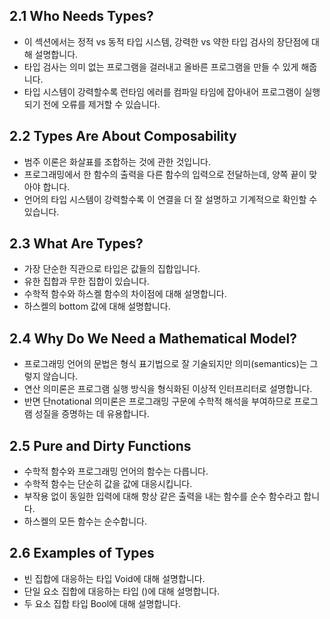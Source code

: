## 2.1 Who Needs Types?
- 이 섹션에서는 정적 vs 동적 타입 시스템, 강력한 vs 약한 타입 검사의 장단점에 대해 설명합니다.
- 타입 검사는 의미 없는 프로그램을 걸러내고 올바른 프로그램을 만들 수 있게 해줍니다.
- 타입 시스템이 강력할수록 런타임 에러를 컴파일 타임에 잡아내어 프로그램이 실행되기 전에 오류를 제거할 수 있습니다.

## 2.2 Types Are About Composability
- 범주 이론은 화살표를 조합하는 것에 관한 것입니다.
- 프로그래밍에서 한 함수의 출력을 다른 함수의 입력으로 전달하는데, 양쪽 끝이 맞아야 합니다.
- 언어의 타입 시스템이 강력할수록 이 연결을 더 잘 설명하고 기계적으로 확인할 수 있습니다.

## 2.3 What Are Types?
- 가장 단순한 직관으로 타입은 값들의 집합입니다.
- 유한 집합과 무한 집합이 있습니다.
- 수학적 함수와 하스켈 함수의 차이점에 대해 설명합니다.
- 하스켈의 bottom 값에 대해 설명합니다.

## 2.4 Why Do We Need a Mathematical Model?
- 프로그래밍 언어의 문법은 형식 표기법으로 잘 기술되지만 의미(semantics)는 그렇지 않습니다.
- 연산 의미론은 프로그램 실행 방식을 형식화된 이상적 인터프리터로 설명합니다.
- 반면 단notational 의미론은 프로그래밍 구문에 수학적 해석을 부여하므로 프로그램 성질을 증명하는 데 유용합니다.

## 2.5 Pure and Dirty Functions
- 수학적 함수와 프로그래밍 언어의 함수는 다릅니다.
- 수학적 함수는 단순히 값을 값에 대응시킵니다.
- 부작용 없이 동일한 입력에 대해 항상 같은 출력을 내는 함수를 순수 함수라고 합니다.
- 하스켈의 모든 함수는 순수합니다.

## 2.6 Examples of Types
- 빈 집합에 대응하는 타입 Void에 대해 설명합니다.
- 단일 요소 집합에 대응하는 타입 ()에 대해 설명합니다.
- 두 요소 집합 타입 Bool에 대해 설명합니다.
